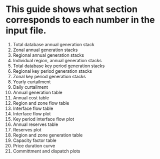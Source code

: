 # This guide shows what section corresponds to each number in the input file. 

1. Total database annual generation stack
2. Zonal annual generation stacks
3. Regional annual generation stacks
4. Individual region, annual generation stacks
5. Total database key period generation stacks
6. Regional key period generation stacks
7. Zonal key period generation stacks
8. Yearly curtailment
9. Daily curtailment
10. Annual generation table
11. Annual cost table
12. Region and zone flow table
13. Interface flow table
14. Interface flow plot
15. Key period interface flow plot
16.  Annual reserves table
17. Reserves plot
18. Region and zone generation table
19. Capacity factor table
20. Price duration curve
21. Committment and dispatch plots
